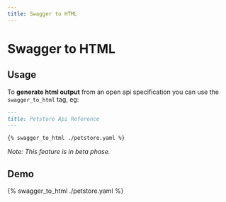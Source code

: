 ```yaml
---
title: Swagger to HTML
---
```


# Swagger to HTML

## Usage

To **generate html output** from an open api specification you can use the `swagger_to_html` tag, eg:

```md
---
title: Petstore Api Reference
---

{% swagger_to_html ./petstore.yaml %}
```

*Note: This feature is in beta phase.*

## Demo

{% swagger_to_html ./petstore.yaml %}
